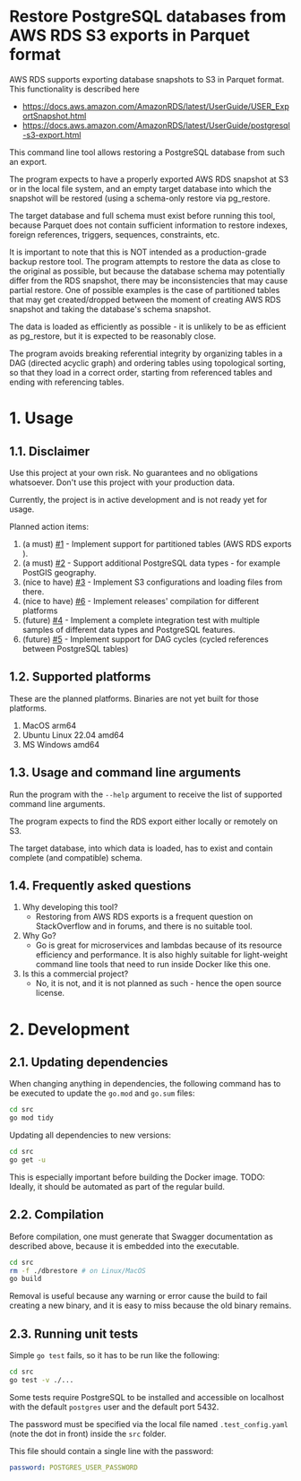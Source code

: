# Restore PostgreSQL databases from AWS RDS S3 exports in Parquet format

AWS RDS supports exporting database snapshots to S3 in Parquet format.
This functionality is described here 

* https://docs.aws.amazon.com/AmazonRDS/latest/UserGuide/USER_ExportSnapshot.html
* https://docs.aws.amazon.com/AmazonRDS/latest/UserGuide/postgresql-s3-export.html

This command line tool allows restoring a PostgreSQL database from such an export.

The program expects to have a properly exported AWS RDS snapshot at S3 or in the local file system,
and an empty target database into which the snapshot will be restored (using a schema-only restore via pg_restore.

The target database and full schema must exist before running this tool, 
because Parquet does not contain sufficient information to restore indexes, 
foreign references, triggers, sequences, constraints, etc.

It is important to note that this is NOT intended as a production-grade backup restore tool. 
The program attempts to restore the data as close to the original as possible, but because the database schema
may potentially differ from the RDS snapshot, there may be inconsistencies that may cause partial restore.
One of possible examples is the case of partitioned tables that may get created/dropped between the moment
of creating AWS RDS snapshot and taking the database's schema snapshot.

The data is loaded as efficiently as possible - it is unlikely to be as efficient as pg_restore, 
but it is expected to be reasonably close.

The program avoids breaking referential integrity by organizing tables in a DAG (directed acyclic graph) 
and ordering tables using topological sorting, so that they load in a correct order, 
starting from referenced tables and ending with referencing tables.

# 1. Usage

## 1.1. Disclaimer

Use this project at your own risk. 
No guarantees and no obligations whatsoever.
Don't use this project with your production data.

Currently, the project is in active development and is not ready yet for usage.

Planned action items:

1. (a must) [#1](https://github.com/Andrew-Schetinin/rds-s3-export-to-pg/issues/1) - Implement support for partitioned tables (AWS RDS exports ).
2. (a must) [#2](https://github.com/Andrew-Schetinin/rds-s3-export-to-pg/issues/2) - Support additional PostgreSQL data types - for example PostGIS geography.
3. (nice to have) [#3](https://github.com/Andrew-Schetinin/rds-s3-export-to-pg/issues/3) - Implement S3 configurations and loading files from there.
4. (nice to have) [#6](https://github.com/Andrew-Schetinin/rds-s3-export-to-pg/issues/6) - Implement releases' compilation for different platforms
5. (future) [#4](https://github.com/Andrew-Schetinin/rds-s3-export-to-pg/issues/4) - Implement a complete integration test with multiple samples of different data types and PostgreSQL features.
6. (future) [#5](https://github.com/Andrew-Schetinin/rds-s3-export-to-pg/issues/5) - Implement support for DAG cycles (cycled references between PostgreSQL tables)

## 1.2. Supported platforms

These are the planned platforms.
Binaries are not yet built for those platforms.

1. MacOS arm64
2. Ubuntu Linux 22.04 amd64
3. MS Windows amd64

## 1.3. Usage and command line arguments

Run the program with the `--help` argument to receive the list of supported command line arguments.

The program expects to find the RDS export either locally or remotely on S3.

The target database, into which data is loaded, has to exist and contain complete (and compatible) schema.

## 1.4. Frequently asked questions

1. Why developing this tool?
   * Restoring from AWS RDS exports is a frequent question on StackOverflow and in forums, 
   and there is no suitable tool.  
2. Why Go?
   * Go is great for microservices and lambdas because of its resource efficiency and performance. 
   It is also highly suitable for light-weight command line tools that need to run inside Docker like this one.
3. Is this a commercial project?
   * No, it is not, and it is not planned as such - hence the open source license.

# 2. Development

## 2.1. Updating dependencies

When changing anything in dependencies, the following command has to be executed 
to update the `go.mod` and `go.sum` files:

```bash
cd src
go mod tidy
```

Updating all dependencies to new versions:

```bash
cd src
go get -u
```

This is especially important before building the Docker image.
TODO: Ideally, it should be automated as part of the regular build.

## 2.2. Compilation

Before compilation, one must generate that Swagger documentation as described above, 
because it is embedded into the executable.

```bash
cd src
rm -f ./dbrestore # on Linux/MacOS  
go build
```

Removal is useful because any warning or error cause the build to fail creating a new binary, 
and it is easy to miss because the old binary remains.

## 2.3. Running unit tests

Simple `go test` fails, so it has to be run like the following:

```bash
cd src
go test -v ./...
```

Some tests require PostgreSQL to be installed and accessible on localhost with the default `postgres` user
and the default port 5432. 

The password must be specified via the local file 
named `.test_config.yaml` (note the dot in front) inside the `src` folder.

This file should contain a single line with the password:

```yaml
password: POSTGRES_USER_PASSWORD 
```
